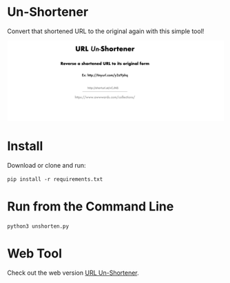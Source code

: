 # Un-Shortener

Convert that shortened URL to the original again with this simple tool! 

![Alt text](/screenshots/unshorten.png?raw=true "Unshorten Tool")

# Install

Download or clone and run:

`pip install -r requirements.txt`

# Run from the Command Line

`python3 unshorten.py`

# Web Tool

Check out the web version [URL Un-Shortener](https://url-unshortener.herokuapp.com/).